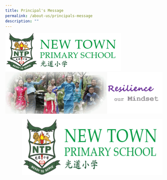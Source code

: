 ```yaml
---
title: Principal's Message
permalink: /about-us/principals-message
description: ""
---
```

![](/images/logosub.png)
![](/images/Header%20GIF.gif)

<img src="/images/logosub.png" style="width:450px;height:180px;margin-left:15px;" align = "right">